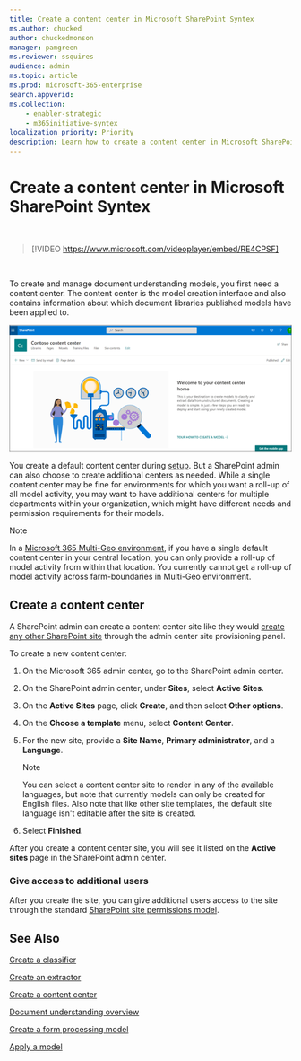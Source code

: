 ```yaml
---
title: Create a content center in Microsoft SharePoint Syntex
ms.author: chucked
author: chuckedmonson
manager: pamgreen
ms.reviewer: ssquires
audience: admin
ms.topic: article
ms.prod: microsoft-365-enterprise
search.appverid: 
ms.collection: 
    - enabler-strategic
    - m365initiative-syntex
localization_priority: Priority
description: Learn how to create a content center in Microsoft SharePoint Syntex.
---
```


# Create a content center in Microsoft SharePoint Syntex


</br>

> [!VIDEO https://www.microsoft.com/videoplayer/embed/RE4CPSF]

</br>

To create and manage document understanding models, you first need a content center. The content center is the model creation interface and also contains information about which document libraries published models have been applied to.

   ![Select a doc library](../media/content-understanding/content-center-page.png)

You create a default content center during [setup](set-up-content-understanding.md). But a SharePoint admin can also choose to create additional centers as needed. While a single content center may be fine for environments for which you want a roll-up of all model activity, you may want to have additional centers for multiple departments within your organization, which might have different needs and permission requirements for their models.

> [!NOTE]
> In a [Microsoft 365 Multi-Geo environment](../enterprise/microsoft-365-multi-geo.md), if you have a single default content center in your central location, you can only provide a roll-up of model activity from within that location. You currently cannot get a roll-up of model activity across farm-boundaries in Multi-Geo environment. 


## Create a content center

A SharePoint admin can create a content center site like they would [create any other SharePoint site](/sharepoint/create-site-collection) through the admin center site provisioning panel.

To create a new content center:

1. On the Microsoft 365 admin center, go to the SharePoint admin center.

2. On the SharePoint admin center, under **Sites**, select **Active Sites**.

3. On the **Active Sites** page, click **Create**, and then select **Other options**.

4. On the **Choose a template** menu, select **Content Center**.

5. For the new site, provide a **Site Name**, **Primary administrator**, and a **Language**.</br>

   > [!NOTE] 
   > You can select a content center site to render in any of the available languages, but note that currently models can only be created for English files. Also note that like other site templates, the default site language isn't editable after the site is created.

6. Select **Finished**.
 
After you create a content center site, you will see it listed on the **Active sites** page in the SharePoint admin center. 

### Give access to additional users
 
After you create the site, you can give additional users access to the site through the standard [SharePoint site permissions model](/sharepoint/modern-experience-sharing-permissions).

## See Also
[Create a classifier](create-a-classifier.md)

[Create an extractor](create-an-extractor.md)

[Create a content center](create-a-content-center.md)

[Document understanding overview](document-understanding-overview.md)

[Create a form processing model](create-a-form-processing-model.md)

[Apply a model](apply-a-model.md)